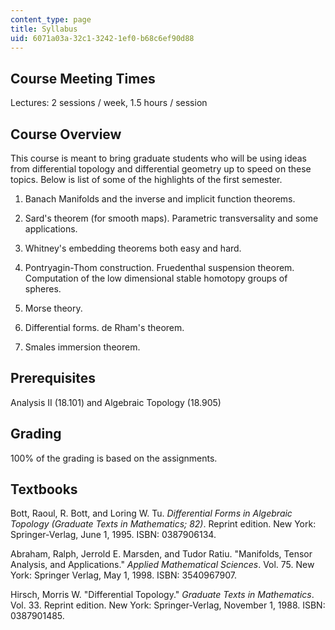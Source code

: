 ```yaml
---
content_type: page
title: Syllabus
uid: 6071a03a-32c1-3242-1ef0-b68c6ef90d88
---
```


Course Meeting Times
--------------------

Lectures: 2 sessions / week, 1.5 hours / session

Course Overview
---------------

This course is meant to bring graduate students who will be using ideas from differential topology and differential geometry up to speed on these topics. Below is list of some of the highlights of the first semester.

1.  Banach Manifolds and the inverse and implicit function theorems.  
      
    
2.  Sard's theorem (for smooth maps). Parametric transversality and some applications.  
      
    
3.  Whitney's embedding theorems both easy and hard.  
      
    
4.  Pontryagin-Thom construction. Fruedenthal suspension theorem. Computation of the low dimensional stable homotopy groups of spheres.  
      
    
5.  Morse theory.  
      
    
6.  Differential forms. de Rham's theorem.  
      
    
7.  Smales immersion theorem.

Prerequisites
-------------

Analysis II (18.101) and Algebraic Topology (18.905)

Grading
-------

100% of the grading is based on the assignments.

Textbooks
---------

Bott, Raoul, R. Bott, and Loring W. Tu. _Differential Forms in Algebraic Topology (Graduate Texts in Mathematics; 82)_. Reprint edition. New York: Springer-Verlag, June 1, 1995. ISBN: 0387906134.

Abraham, Ralph, Jerrold E. Marsden, and Tudor Ratiu. "Manifolds, Tensor Analysis, and Applications." _Applied Mathematical Sciences_. Vol. 75. New York: Springer Verlag, May 1, 1998. ISBN: 3540967907.

Hirsch, Morris W. "Differential Topology." _Graduate Texts in Mathematics_. Vol. 33. Reprint edition. New York: Springer-Verlag, November 1, 1988. ISBN: 0387901485.